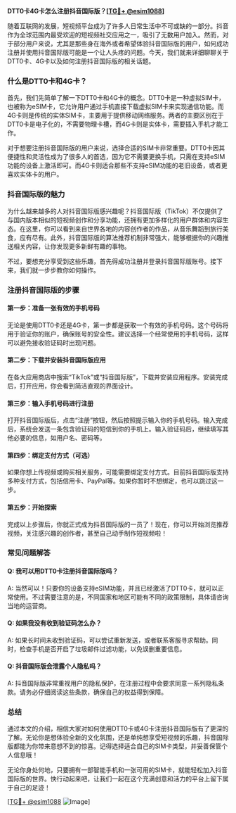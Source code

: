 **DTT0卡4G卡怎么注册抖音国际版？[[TG💪+ @esim1088](https://t.me/s/esim1088)]**

随着互联网的发展，短视频平台成为了许多人日常生活中不可或缺的一部分。抖音作为全球范围内最受欢迎的短视频社交应用之一，吸引了无数用户加入。然而，对于部分用户来说，尤其是那些身在海外或者希望体验抖音国际版的用户，如何成功注册并使用抖音国际版可能是一个让人头疼的问题。今天，我们就来详细聊聊关于DTT0卡、4G卡以及如何注册抖音国际版的相关话题。

### 什么是DTT0卡和4G卡？

首先，我们先简单了解一下DTT0卡和4G卡的概念。DTT0卡是一种虚拟SIM卡，也被称为eSIM卡，它允许用户通过手机直接下载虚拟SIM卡来实现通信功能。而4G卡则是传统的实体SIM卡，主要用于提供移动网络服务。两者的主要区别在于DTT0卡是电子化的，不需要物理卡槽，而4G卡则是实体卡，需要插入手机才能工作。

对于想要注册抖音国际版的用户来说，选择合适的SIM卡非常重要。DTT0卡因其便捷性和灵活性成为了很多人的首选，因为它不需要更换手机，只需在支持eSIM功能的设备上激活即可。而4G卡则适合那些不支持eSIM功能的老旧设备，或者更喜欢实体卡的用户。

### 抖音国际版的魅力

为什么越来越多的人对抖音国际版感兴趣呢？抖音国际版（TikTok）不仅提供了与国内版本相似的短视频创作和分享功能，还拥有更加多样化的用户群体和内容生态。在这里，你可以看到来自世界各地的内容创作者的作品，从音乐舞蹈到旅行美食，应有尽有。此外，抖音国际版的算法推荐机制非常强大，能够根据你的兴趣推送相关内容，让你发现更多新鲜有趣的事物。

不过，要想充分享受到这些乐趣，首先得成功注册并登录抖音国际版账号。接下来，我们就一步步教你如何操作。

### 注册抖音国际版的步骤

#### 第一步：准备一张有效的手机号码

无论是使用DTT0卡还是4G卡，第一步都是获取一个有效的手机号码。这个号码将用于验证你的账户，确保账号的安全性。建议选择一个经常使用的手机号码，这样可以避免接收验证码时出现问题。

#### 第二步：下载并安装抖音国际版应用

在各大应用商店中搜索“TikTok”或“抖音国际版”，下载并安装应用程序。安装完成后，打开应用，你会看到简洁直观的界面设计。

#### 第三步：输入手机号码进行注册

打开抖音国际版后，点击“注册”按钮，然后按照提示输入你的手机号码。输入完成后，系统会发送一条包含验证码的短信到你的手机上。输入验证码后，继续填写其他必要的信息，如用户名、密码等。

#### 第四步：绑定支付方式（可选）

如果你想上传视频或购买相关服务，可能需要绑定支付方式。目前抖音国际版支持多种支付方式，包括信用卡、PayPal等。如果你暂时不想绑定，也可以跳过这一步。

#### 第五步：开始探索

完成以上步骤后，你就正式成为抖音国际版的一员了！现在，你可以开始浏览推荐视频，关注感兴趣的创作者，甚至自己动手制作短视频啦！

### 常见问题解答

#### Q: 我可以用DTT0卡注册抖音国际版吗？
A: 当然可以！只要你的设备支持eSIM功能，并且已经激活了DTT0卡，就可以正常使用。不过需要注意的是，不同国家和地区可能有不同的政策限制，具体请咨询当地的运营商。

#### Q: 如果我没有收到验证码怎么办？
A: 如果长时间未收到验证码，可以尝试重新发送，或者联系客服寻求帮助。同时，检查手机是否开启了垃圾邮件过滤功能，以免误删重要信息。

#### Q: 抖音国际版会泄露个人隐私吗？
A: 抖音国际版非常重视用户的隐私保护，在注册过程中会要求同意一系列隐私条款。请务必仔细阅读这些条款，确保自己的权益得到保障。

### 总结

通过本文的介绍，相信大家对如何使用DTT0卡或4G卡注册抖音国际版有了更深的了解。无论你是想体验全新的文化氛围，还是单纯想享受短视频的乐趣，抖音国际版都能为你带来意想不到的惊喜。记得选择适合自己的SIM卡类型，并妥善保管个人信息哦！

无论你身处何地，只要拥有一部智能手机和一张可用的SIM卡，就能轻松加入抖音国际版的世界。快行动起来吧，让我们一起在这个充满创意和活力的平台上留下属于自己的足迹！

[[TG💪+ @esim1088](https://t.me/s/esim1088) ![Image](https://i.postimg.cc/4NQfJmqS/Snipaste-2025-05-13-00-14-12.png)]